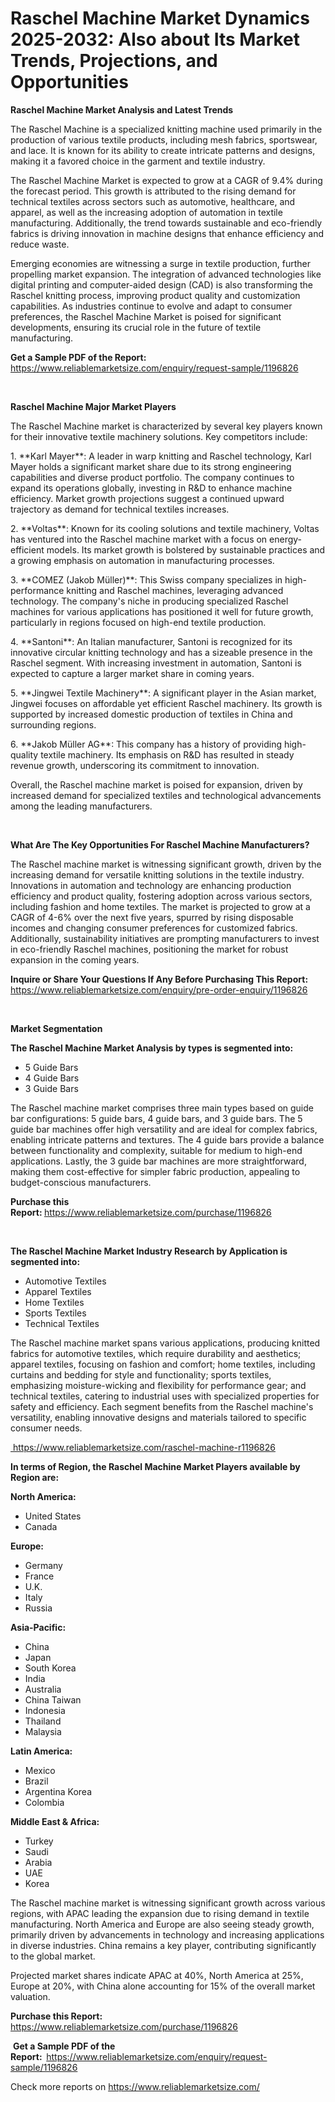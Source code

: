 <p><h1>Raschel Machine Market Dynamics 2025-2032: Also about Its Market Trends, Projections, and Opportunities</h1></p><p><strong>Raschel Machine Market Analysis and Latest Trends</strong></p>
<p><p>The Raschel Machine is a specialized knitting machine used primarily in the production of various textile products, including mesh fabrics, sportswear, and lace. It is known for its ability to create intricate patterns and designs, making it a favored choice in the garment and textile industry. </p><p>The Raschel Machine Market is expected to grow at a CAGR of 9.4% during the forecast period. This growth is attributed to the rising demand for technical textiles across sectors such as automotive, healthcare, and apparel, as well as the increasing adoption of automation in textile manufacturing. Additionally, the trend towards sustainable and eco-friendly fabrics is driving innovation in machine designs that enhance efficiency and reduce waste. </p><p>Emerging economies are witnessing a surge in textile production, further propelling market expansion. The integration of advanced technologies like digital printing and computer-aided design (CAD) is also transforming the Raschel knitting process, improving product quality and customization capabilities. As industries continue to evolve and adapt to consumer preferences, the Raschel Machine Market is poised for significant developments, ensuring its crucial role in the future of textile manufacturing.</p></p>
<p><strong>Get a Sample PDF of the Report:&nbsp;</strong> <a href="https://www.reliablemarketsize.com/enquiry/request-sample/1196826?utm_campaign=3166&utm_medium=2&utm_source=Github&utm_content=ia&utm_term=10042025&utm_id=raschel-machine">https://www.reliablemarketsize.com/enquiry/request-sample/1196826</a></p>
<p>&nbsp;</p>
<p><strong>Raschel Machine Major Market Players</strong></p>
<p><p>The Raschel Machine market is characterized by several key players known for their innovative textile machinery solutions. Key competitors include:</p><p>1. **Karl Mayer**: A leader in warp knitting and Raschel technology, Karl Mayer holds a significant market share due to its strong engineering capabilities and diverse product portfolio. The company continues to expand its operations globally, investing in R&D to enhance machine efficiency. Market growth projections suggest a continued upward trajectory as demand for technical textiles increases.</p><p>2. **Voltas**: Known for its cooling solutions and textile machinery, Voltas has ventured into the Raschel machine market with a focus on energy-efficient models. Its market growth is bolstered by sustainable practices and a growing emphasis on automation in manufacturing processes.</p><p>3. **COMEZ (Jakob Müller)**: This Swiss company specializes in high-performance knitting and Raschel machines, leveraging advanced technology. The company's niche in producing specialized Raschel machines for various applications has positioned it well for future growth, particularly in regions focused on high-end textile production.</p><p>4. **Santoni**: An Italian manufacturer, Santoni is recognized for its innovative circular knitting technology and has a sizeable presence in the Raschel segment. With increasing investment in automation, Santoni is expected to capture a larger market share in coming years.</p><p>5. **Jingwei Textile Machinery**: A significant player in the Asian market, Jingwei focuses on affordable yet efficient Raschel machinery. Its growth is supported by increased domestic production of textiles in China and surrounding regions.</p><p>6. **Jakob Müller AG**: This company has a history of providing high-quality textile machinery. Its emphasis on R&D has resulted in steady revenue growth, underscoring its commitment to innovation.</p><p>Overall, the Raschel machine market is poised for expansion, driven by increased demand for specialized textiles and technological advancements among the leading manufacturers.</p></p>
<p>&nbsp;</p>
<p><strong>What Are The Key Opportunities For Raschel Machine Manufacturers?</strong></p>
<p><p>The Raschel machine market is witnessing significant growth, driven by the increasing demand for versatile knitting solutions in the textile industry. Innovations in automation and technology are enhancing production efficiency and product quality, fostering adoption across various sectors, including fashion and home textiles. The market is projected to grow at a CAGR of 4-6% over the next five years, spurred by rising disposable incomes and changing consumer preferences for customized fabrics. Additionally, sustainability initiatives are prompting manufacturers to invest in eco-friendly Raschel machines, positioning the market for robust expansion in the coming years.</p></p>
<p><strong>Inquire or Share Your Questions If Any Before Purchasing This Report:</strong> <a href="https://www.reliablemarketsize.com/enquiry/pre-order-enquiry/1196826?utm_campaign=3166&utm_medium=2&utm_source=Github&utm_content=ia&utm_term=10042025&utm_id=raschel-machine">https://www.reliablemarketsize.com/enquiry/pre-order-enquiry/1196826</a></p>
<p>&nbsp;</p>
<p><strong>Market Segmentation</strong></p>
<p><strong>The Raschel Machine Market Analysis by types is segmented into:</strong></p>
<p><ul><li>5 Guide Bars</li><li>4 Guide Bars</li><li>3 Guide Bars</li></ul></p>
<p><p>The Raschel machine market comprises three main types based on guide bar configurations: 5 guide bars, 4 guide bars, and 3 guide bars. The 5 guide bar machines offer high versatility and are ideal for complex fabrics, enabling intricate patterns and textures. The 4 guide bars provide a balance between functionality and complexity, suitable for medium to high-end applications. Lastly, the 3 guide bar machines are more straightforward, making them cost-effective for simpler fabric production, appealing to budget-conscious manufacturers.</p></p>
<p><strong>Purchase this Report:&nbsp;</strong><a href="https://www.reliablemarketsize.com/purchase/1196826?utm_campaign=3166&utm_medium=2&utm_source=Github&utm_content=ia&utm_term=10042025&utm_id=raschel-machine">https://www.reliablemarketsize.com/purchase/1196826</a></p>
<p>&nbsp;</p>
<p><strong>The Raschel Machine Market Industry Research by Application is segmented into:</strong></p>
<p><ul><li>Automotive Textiles</li><li>Apparel Textiles</li><li>Home Textiles</li><li>Sports Textiles</li><li>Technical Textiles</li></ul></p>
<p><p>The Raschel machine market spans various applications, producing knitted fabrics for automotive textiles, which require durability and aesthetics; apparel textiles, focusing on fashion and comfort; home textiles, including curtains and bedding for style and functionality; sports textiles, emphasizing moisture-wicking and flexibility for performance gear; and technical textiles, catering to industrial uses with specialized properties for safety and efficiency. Each segment benefits from the Raschel machine's versatility, enabling innovative designs and materials tailored to specific consumer needs.</p></p>
<p><a href="https://www.reliablemarketsize.com/raschel-machine-r1196826?utm_campaign=3166&utm_medium=2&utm_source=Github&utm_content=ia&utm_term=10042025&utm_id=raschel-machine">&nbsp;https://www.reliablemarketsize.com/raschel-machine-r1196826</a></p>
<p><strong>In terms of Region, the Raschel Machine Market Players available by Region are:</strong></p>
<p>
    <p> <strong> North America: </strong>
        <ul>
            <li>United States</li>
            <li>Canada</li>
        </ul>
        </p> 
    <p> <strong> Europe: </strong>
        <ul>
            <li>Germany</li>
            <li>France</li>
            <li>U.K.</li>
            <li>Italy</li>
            <li>Russia</li>
        </ul>
        </p> 
    <p> <strong> Asia-Pacific: </strong>
        <ul>
            <li>China</li>
            <li>Japan</li>
            <li>South Korea</li>
            <li>India</li>
            <li>Australia</li>
            <li>China Taiwan</li>
            <li>Indonesia</li>
            <li>Thailand</li>
            <li>Malaysia</li>
        </ul>
        </p> 
    <p> <strong> Latin America: </strong>
        <ul>
            <li>Mexico</li>
            <li>Brazil</li>
            <li>Argentina Korea</li>
            <li>Colombia</li>
        </ul>
        </p> 
    <p> <strong> Middle East & Africa: </strong>
        <ul>
            <li>Turkey</li>
            <li>Saudi</li>
            <li>Arabia</li>
            <li>UAE</li>
            <li>Korea</li>
        </ul>
    </p>
    </p>
<p><p>The Raschel machine market is witnessing significant growth across various regions, with APAC leading the expansion due to rising demand in textile manufacturing. North America and Europe are also seeing steady growth, primarily driven by advancements in technology and increasing applications in diverse industries. China remains a key player, contributing significantly to the global market. </p><p>Projected market shares indicate APAC at 40%, North America at 25%, Europe at 20%, with China alone accounting for 15% of the overall market valuation.</p></p>
<p><strong>Purchase this Report: </strong><a href="https://www.reliablemarketsize.com/purchase/1196826?utm_campaign=3166&utm_medium=2&utm_source=Github&utm_content=ia&utm_term=10042025&utm_id=raschel-machine">https://www.reliablemarketsize.com/purchase/1196826</a></p>
<p>&nbsp;<strong>Get a Sample PDF of the Report:&nbsp;&nbsp;</strong><a href="https://www.reliablemarketsize.com/enquiry/request-sample/1196826?utm_campaign=3166&utm_medium=2&utm_source=Github&utm_content=ia&utm_term=10042025&utm_id=raschel-machine">https://www.reliablemarketsize.com/enquiry/request-sample/1196826</a></p>
<p><strong></strong></p>
<p>Check more reports on <a href="https://www.reliablemarketsize.com/?utm_campaign=3166&utm_medium=2&utm_source=Github&utm_content=ia&utm_term=10042025&utm_id=raschel-machine">https://www.reliablemarketsize.com/</a></p>